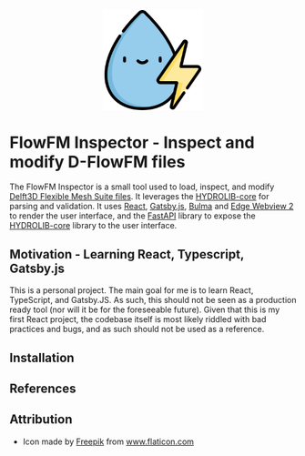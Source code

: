 <p align='center'><img align='center' src='https://github.com/BeardedPlatypus/media-storage/blob/main/FlowFM-Inspector/hydro.png?raw=true' width='35%'></p>

# FlowFM Inspector - Inspect and modify D-FlowFM files

The FlowFM Inspector is a small tool used to load, inspect, and modify
[Delft3D Flexible Mesh Suite files][D-FlowFM]. It leverages the [HYDROLIB-core][HYDROLIB]
for parsing and validation. It uses [React][React], [Gatsby.js][Gatsby], [Bulma][Bulma] 
and [Edge Webview 2][Webview2] to render the user interface, and the [FastAPI][FastAPI] library
to expose the [HYDROLIB-core][HYDROLIB] library to the user interface.

[D-FlowFM]: https://www.deltares.nl/en/software/delft3d-flexible-mesh-suite/
[HYDROLIB]: https://github.com/Deltares/HYDROLIB-core
[FastAPI]: https://fastapi.tiangolo.com/
[React]: https://reactjs.org/ 
[Gatsby]: https://www.gatsbyjs.com/
[Bulma]: https://bulma.io/
[Webview2]: https://docs.microsoft.com/en-us/microsoft-edge/webview2/

## Motivation - Learning React, Typescript, Gatsby.js

This is a personal project. The main goal for me is to learn React, TypeScript, and 
Gatsby.JS. As such, this should not be seen as a production ready tool (nor will it be
for the foreseeable future). Given that this is my first React project, the codebase 
itself is most likely riddled with bad practices and bugs, and as such should not be
used as a reference. 

## Installation

## References

## Attribution

- Icon made by <a href="https://www.freepik.com" title="Freepik">Freepik</a> from <a href="https://www.flaticon.com/" title="Flaticon">www.flaticon.com</a>
